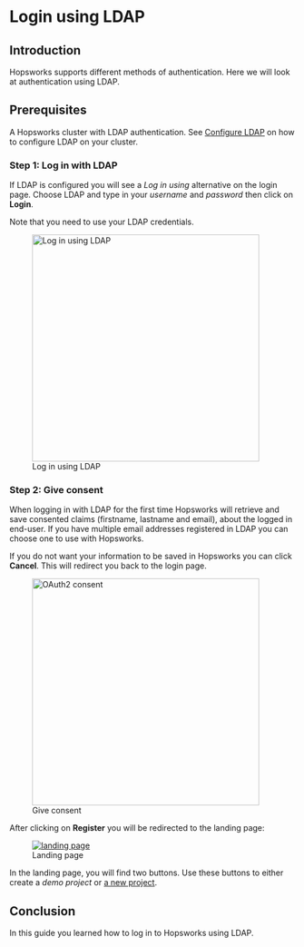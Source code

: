 # Login using LDAP

## Introduction
Hopsworks supports different methods of authentication. Here we will look at authentication using LDAP.

## Prerequisites
A Hopsworks cluster with LDAP authentication. 
See [Configure LDAP](../../../admin/ldap/configure-ldap) on how to configure LDAP on your cluster.

### Step 1: Log in with LDAP
If LDAP is configured you will see a _Log in using_ alternative on the login page. Choose LDAP and type in your 
_username_ and _password_ then click on **Login**.

Note that you need to use your LDAP credentials.
<figure>
  <a  href="../../../assets/images/admin/ldap/login-ldap.png">
    <img width="400px" src="../../../assets/images/admin/ldap/login-ldap.png" alt="Log in using LDAP" />
  </a>
  <figcaption>Log in using LDAP</figcaption>
</figure>

### Step 2: Give consent
When logging in with LDAP for the first time Hopsworks will retrieve and save consented claims (firstname, lastname
and email), about the logged in end-user. If you have multiple email addresses registered in LDAP you can choose one to
use with Hopsworks. 

If you do not want your information to be saved in Hopsworks you can click **Cancel**. This will redirect you back 
to the login page.

<figure>
  <a  href="../../../assets/images/auth/consent.png">
    <img width="400px" src="../../../assets/images/auth/consent.png" alt="OAuth2 consent" />
  </a>
  <figcaption>Give consent</figcaption>
</figure>

After clicking on **Register** you will be redirected to the landing page:
  <figure>
    <a  href="../../../assets/images/auth/landing-page.png">
      <img alt="landing page" src="../../../assets/images/auth/landing-page.png">
    </a>
    <figcaption>Landing page</figcaption>
  </figure>

In the landing page, you will find two buttons. Use these buttons to either create a 
_demo project_ or [a new project](../../projects/project/create_project).

## Conclusion
In this guide you learned how to log in to Hopsworks using LDAP.